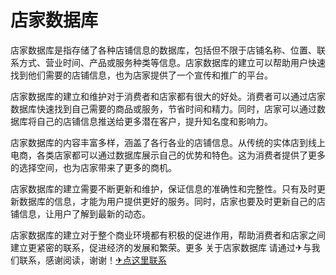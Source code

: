 # 店家数据库

店家数据库是指存储了各种店铺信息的数据库，包括但不限于店铺名称、位置、联系方式、营业时间、产品或服务种类等信息。店家数据库的建立可以帮助用户快速找到他们需要的店铺信息，也为店家提供了一个宣传和推广的平台。

店家数据库的建立和维护对于消费者和店家都有很大的好处。消费者可以通过店家数据库快速找到自己需要的商品或服务，节省时间和精力。同时，店家可以通过数据库将自己的店铺信息推送给更多潜在客户，提升知名度和影响力。

店家数据库的内容丰富多样，涵盖了各行各业的店铺信息。从传统的实体店到线上电商，各类店家都可以通过数据库展示自己的优势和特色。这为消费者提供了更多的选择空间，也为店家带来了更多的商机。

店家数据库的建立需要不断更新和维护，保证信息的准确性和完整性。只有及时更新数据库的信息，才能为用户提供更好的服务。同时，店家也要及时更新自己的店铺信息，让用户了解到最新的动态。

店家数据库的建立对于整个商业环境都有积极的促进作用，帮助消费者和店家之间建立更紧密的联系，促进经济的发展和繁荣。更多 关于店家数据库 请通过✈与我们联系，感谢阅读，谢谢！[✈点这里联系](https://w.k02.cc)